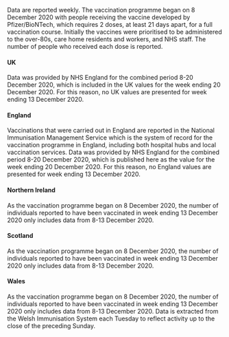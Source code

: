 Data are reported weekly. The vaccination programme began on 8 December 2020 with people receiving the vaccine developed
by Pfizer/BioNTech, which requires 2 doses, at least 21 days apart, for a full vaccination course. Initially the vaccines were prioritised to be administered to the over-80s, care home residents and workers, and NHS staff. The number of people who received each dose is reported.

#### UK

Data was provided by NHS England for the combined period 8-20 December 2020, which is included in the UK values for the week ending 20 December 2020. For this reason, no UK values are presented for week ending 13 December 2020.

#### England

Vaccinations that were carried out in England are reported in the National Immunisation Management Service which is the system of record for the vaccination programme in England, including both hospital hubs and local vaccination services. Data was provided by NHS England for the combined period 8-20 December 2020, which is published here as the value for the week ending 20 December 2020. For this reason, no England values are presented for week ending 13 December 2020.

#### Northern Ireland

As the vaccination programme began on 8 December 2020, the number of individuals reported to have been vaccinated in week ending 13
December 2020 only includes data from 8-13 December 2020.
#### Scotland

As the vaccination programme began on 8 December 2020, the number of individuals reported to have been vaccinated in week ending 13
December 2020 only includes data from 8-13 December 2020.

#### Wales

As the vaccination programme began on 8 December 2020, the number of individuals reported to have been vaccinated in week ending 13
December 2020 only includes data from 8-13 December 2020. Data is extracted from the Welsh Immunisation System each Tuesday to reflect activity up to the close of the preceding Sunday.